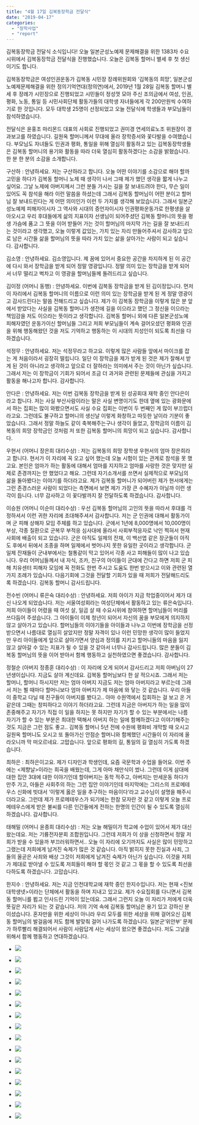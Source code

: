 ```yaml
---
title: "4월 17일 김복동장학금 전달식"
date: "2019-04-17"
categories: 
  - "장학사업"
  - "report"
---
```


김복동장학금 전달식 소식입니다! 오늘 일본군성노예제 문제해결을 위한 1383차 수요시위에서 김복동장학금 전달식을 진행했습니다. 오늘은 김복동 할머니 별세 후 첫 생신이기도 합니다.

김복동장학금은 여성인권운동가 김복동 시민장 장례위원회와 ‘김복동의 희망’, 일본군성노예제문제해결을 위한 정의기억연대(정의연)에서, 2019년 1월 28일 김복동 할머니 별세 후 장례가 시민장으로 진행되었고 시민들이 정성껏 모아 주신 조의금에서 여성, 인권, 평화, 노동, 통일 등 시민사회단체 활동가들의 대학생 자녀들에게 각 200만원씩 수여하기로 한 것입니다. 모두 대학생 25명이 선정되었고 오늘 전달식에 학생들과 부모님들이 참석하였습니다.

전달식은 윤홍조 마리몬드 대표의 사회로 진행되었고 권미경 연세의료노조 위원장이 경과보고를 하였습니다. 길원옥 할머니께서 무대에 올라 장학증서와 꽃다발을 수여했습니다. 부모님도 자녀들도 인권과 평화, 통일을 위해 열심히 활동하고 있는 김복동장학생들은 김복동 할머니의 용기와 활동을 따라 더욱 열심히 활동하겠다는 소감을 밝혔습니다. 한 분 한 분의 소감을 소개합니다.

구산하 : 안녕하세요. 저는 구산하라고 합니다. 오늘 어떤 이야기를 소감으로 해야 할까 고민을 하다가 김복동 할머니 노제 때 생각이 나서 그때 제가 했던 생각을 짧게 나누고 싶어요. 그날 노제에 아버지께서 그런 분들 가시는 길을 잘 보내드려야 한다, 무슨 일이 있어도 꼭 참석을 해라 이런 말씀을 하셨는데 그래서 김복동 할머님이 어떤 분이고 할머님 잘 보내드린다는 게 어떤 의미인가 이런 두 가지를 생각해 보았습니다. 그래서 일본군성노예제 피해자이시자 그 역사와 시대의 증언자이시자 인권평화운동가로 한평생을 살아오시고 우리 후대들에게 삶의 지표이자 선생님이 되어주셨던 김복동 할머니의 뜻을 평생 가슴에 품고 그 뜻을 이어 받들어 가는 것이 할머님의 마지막 가는 길을 잘 보내드리는 것이라고 생각했고, 오늘 이렇게 값있는, 가치 있는 자리 만들어주셔서 감사하고 앞으로 남은 시간들 삶을 할머님의 뜻을 따라 가치 있는 삶을 살아가는 사람이 되고 싶습니다. 감사합니다.

김소영 : 안녕하세요. 김소영입니다. 제 꿈에 있어서 중요한 공간을 차지하게 된 이 공간에 다시 와서 장학금을 받게 되어 정말 영광입니다. 정말 의미 있는 장학금을 받게 되어서 너무 떨리고 벅차고 이 영광을 할머님들께 돌려드리고 싶습니다.

김이정 (어머니 동행) : 안녕하세요. 이번에 김복동 장학금을 받게 된 김이정입니다. 먼저 이 자리에서 김복동 할머니의 이름으로 이런 의미 있는 장학금을 받게 된 게 정말 영광이고 감사드린다는 말씀 전해드리고 싶습니다. 제가 이 김복동 장학금을 이렇게 많은 분 앞에서 받았다는 사실을 김복동 할머니가 생전에 길을 이으라고 했던 그 정신을 이으라는 책임감을 저도 이으라는 뜻이라고 생각합니다. 김복동 할머니 외에 다른 일본군성노예 피해자였던 운동가이신 할머님들 그리고 저희 부모님들이 계속 걸어오셨던 평화와 인권을 위해 행동해왔던 것을 저도 기억하고 행동하는 이 시대의 지성인이 되도록 최선을 다하겠습니다.

석정무 : 안녕하세요. 저는 석정무라고 하고요. 이렇게 많은 사람들 앞에서 마이크를 잡는 게 처음이라서 굉장히 떨립니다. 일단 이 장학금을 제가 받게 된 것은 제가 잘해서 받게 된 것이 아니라고 생각하고 앞으로 더 잘하라는 의미에서 주는 것이 아닌가 싶습니다. 그래서 저는 이 장학금이 기회가 되어서 조금 더 과거와 관련된 문제들에 관심을 가지고 활동을 해나고자 합니다. 감사합니다.

안다은 : 안녕하세요. 저는 이번 김복동 장학금을 받게 된 성공회대 재학 중인 안다은이라고 합니다. 저는 사실 부산사람이라는 말은 사실 변명이기도 한데 옆에 있는 광화문에서 하는 집회는 많이 와봤으면서도 사실 수요 집회는 이번이 두 번째인 게 많이 부끄럽더라고요. 그런데도 불구하고 할머니의 생신날 이렇게 화창하고 따듯한 날이라 기분이 좋았습니다. 그래서 정말 하늘도 같이 축복해주는구나 생각이 들었고, 장학금의 이름이 김복동의 희망 장학금인 것처럼 저 또한 김복동 할머니의 희망이 되고 싶습니다. 감사합니다.

우현서 (어머니 장은희 대리수상) : 저는 김복동의 희망 장학생 우현서의 엄마 장은희라고 합니다. 현서가 이 자리에 꼭 오고 싶어 했는데 오늘 시험이 있는 관계로 참석을 못 했고요. 본인은 엄마가 하는 활동에 대해서 엄마를 지지하고 엄마를 사랑한 것은 맞지만 실제로 존경까지는 안 했었다고 해요. 그런데 자기소개서를 쓰면서 실제적으로 부모님의 삶을 돌아봤다는 이야기를 하더라고요. 제가 김복동 할머니가 되어버린 제가 현서에게는 그런 존경스러운 사람이 되었다는 측면에서 보면 제가 가장 큰 수혜자가 아닐까 이런 생각이 듭니다. 너무 감사하고 이 꽃다발까지 잘 전달하도록 하겠습니다. 감사합니다.

이승원 (어머니 이순미 대리수상) : 우선 김복동 할머님의 고인의 뜻을 따라서 후대를 걱정하셔서 이런 귀한 자리에 초대해주셔서 감사합니다. 저는 군 인권에 대해서 활동가이며 군 피해 상해자 모임 주체를 하고 있습니다. 군에서 1년에 8,000명에서 10,000명이 부상, 각종 질환으로 군복무 부적응 심사대에 올라서 사회부적응자로 낙인 찍혀서 현재 사회에 배출이 되고 있습니다. 군은 아직도 일제의 잔재, 이 백선엽 같은 장군들이 아직도 후에서 뒤에서 조종을 하며 일제에서 벗어나지 못한 유일한 곳이라고 생각합니다. 군 일제 잔재들이 군내부에서는 철통같이 막고 있어서 각종 사고 피해들이 많이 나고 있습니다. 우리 어머님들께서 내 자식, 조카, 친구의 아이들이 군대에 간다고 하면 저희 군 피해 치유센터 피해자 모임에 꼭 전화도 한번 주시고 도움도 한번 받으시고 이와 관련된 열 가지 조례가 있습니다. 다음기회에 그것을 전달할 기회가 있을 때 저희가 전달해드리도록 하겠습니다. 김복동 할머니 감사드립니다.

전수빈 (어머니 류은숙 대리수상) : 안녕하세요. 저희 아이가 지금 학업중이어서 제가 대신 나오게 되었습니다. 저는 서울여성회라는 여성단체에서 활동하고 있는 류은숙입니다. 저희 아이들이 어렸을 때 여섯 살, 일곱 살 때 수요시위에 참여하면 할머님들이 머리를 쓰다듬어 주셨습니다. 그 아이들이 이제 청년이 되어서 자신의 꿈을 부모에게 의지하지 않고 살아가고 있습니다. 할머님들의 이야기들을 아이들과 나누고 이번에 장학금을 선정 받으면서 나름대로 열심히 살았지만 정말 자격이 있나 이런 민망한 생각이 많이 들었지만 우리 아이들에게 앞으로 살아가면서 양심과 정의를 지키고 할머니들의 마음을 잃지 않고 살아갈 수 있는 지표가 될 수 있을 것 같아서 너무나 감사드립니다. 많은 분들이 김복동 할머님의 뜻을 이어 받아서 함께 행동하고 실천하였으면 좋겠습니다. 감사합니다.

정철순 (아버지 정종훈 대리수상) : 이 자리에 오게 되어서 감사드리고 저희 아버님이 27년생이십니다. 지금도 살아 계신데요. 김복동 할머님보다 한 살 적으시죠. 그래서 저는 할머니, 할머니 하시지만 저는 엄마 아버지 지금도 저는 엄마 아버지라고 부르는데 그래서 저는 뵐 때마다 할머니보다 엄마 아버지가 제 마음에 와 닿는 것 같습니다. 우리 아들이 중학교 다닐 때 친구들이 아버지를 봤다고.. 아마 수원역에서 집회하는 걸 보고 온 거 같은데 그때는 창피하다고 이야기 하더라고요. 그런데 지금은 아버지가 하는 일을 많이 존중해주고 자기가 직접 이 일을 하지는 못 하지만 자기가 할 수 있는 부분에서는 나름 자기가 할 수 있는 부분은 최대한 택해서 아버지 하는 일에 함께하겠다고 이야기해주는 것도 지금은 그런 점도 좋고.. 김복동 할머니 5년 전에 수원에 평화비 개막할 때 오시고 길원옥 할머니도 오시고 또 돌아가신 안점순 할머니와 함께했던 시간들이 이 자리에 올라오니까 막 떠오르네요. 고맙습니다. 앞으로 평화의 길, 통일의 길 열심히 가도록 하겠습니다.

최하은 : 최하은이고요. 제가 디자인과 학생인데, 요즘 국문학과 수업을 들어요. 이번 주에는 <제향날>이라는 희곡을 배웠는데, 그게 아마 채만식이 썼나. 그런데 이게 삼대에 대한 집안 3대에 대한 이야기인데 할아버지는 동학 적주고, 아버지는 만세운동 하다가 만주 가고, 아들은 사회주의 하는 그런 집안 이야기인데 마지막에는 그리스의 프로메테우스 신화에 빗대서 ‘이렇게 옳은 일을 추구하는 마음이다‘라고 교수님이 설명을 해주시더라고요. 그런데 제가 프로메테우스가 되기에는 한참 모자란 것 같고 이렇게 오늘 프로메테우스에게 받은 불씨를 다른 인간들에게 전하는 한명의 인간이 될 수 있도록 열심히 하겠습니다. 감사합니다.

태해밀 (어머니 윤종희 대리수상) : 저는 오늘 해밀이가 학교에 수업이 있어서 제가 대신 왔는데요. 저는 기륭전자분회 조합원입니다. 그런데 저희가 이 상을 신청하면서 정말 저희가 받을 수 있을까 부끄러워하면서.. 오늘 이 자리에 오기까지도 사실은 많이 민망하고 그랬는데 저희에게 남겨진 숙제가 많은 것 같습니다. 아직 밝히지 못한 진실과 사죄, 그들의 올곧은 사죄와 배상 그것이 저희에게 남겨진 숙제가 아닌가 싶습니다. 이것을 저희가 제대로 받아낼 수 있도록 저희들이 해야 할 몫인 것 같고 그 몫을 할 수 있도록 최선을 다하도록 하겠습니다. 고맙습니다.

한지수 : 안녕하세요. 저는 지금 인천대학교에 재학 중인 한지수입니다. 저는 현재 <진보대학생넷>이라는 단체에서 활동을 하며 지내고 있고요. 제가 수요집회를 다니면서 김복동 할머니를 뵙고 인사드린 기억이 있는데요. 그래서 그런지 오늘 이 자리가 저에게 더욱 뜻깊은 자리가 되는 것 같습니다. 저의 기억 속에 김복동 할머님은 용기 있고 강하신 분이셨습니다. 혼자만을 위한 세상이 아니라 우리 모두를 위한 세상을 위해 걸어오신 김복동 할머님의 발걸음에 저도 함께 발맞춰 걸어 나가도록 하겠습니다. 일본군‘위안부’ 문제가 하루빨리 해결되어서 사람이 사람답게 사는 세상이 왔으면 좋겠습니다. 저도 그날을 위해서 함께 행동하고 연대하겠습니다.

- ![](https://r2.womenandwar.net/2019/04/IMGP6161-1-1024x680.jpg)
    
- ![](https://r2.womenandwar.net/2019/04/IMGP6166-1024x680.jpg)
    
- ![](https://r2.womenandwar.net/2019/04/IMGP6171-1024x680.jpg)
    
- ![](https://r2.womenandwar.net/2019/04/IMGP6179-1024x680.jpg)
    
- ![](https://r2.womenandwar.net/2019/04/IMGP6226-1024x680.jpg)
    
- ![](https://r2.womenandwar.net/2019/04/IMGP6230-1024x680.jpg)
    
- ![](https://r2.womenandwar.net/2019/04/IMGP6234-1024x680.jpg)
    
- ![](https://r2.womenandwar.net/2019/04/IMGP6237-1024x680.jpg)
    
- ![](https://r2.womenandwar.net/2019/04/IMGP6238-1024x680.jpg)
    
- ![](https://r2.womenandwar.net/2019/04/IMGP6241-1024x680.jpg)
    
- ![](https://r2.womenandwar.net/2019/04/IMGP6243-1024x680.jpg)
    
- ![](https://r2.womenandwar.net/2019/04/IMGP6246-1024x680.jpg)
    
- ![](https://r2.womenandwar.net/2019/04/IMGP6248-1024x680.jpg)
    
- ![](https://r2.womenandwar.net/2019/04/IMGP6251-1024x680.jpg)
    
- ![](https://r2.womenandwar.net/2019/04/IMGP6254-1024x680.jpg)
    
- ![](https://r2.womenandwar.net/2019/04/IMGP6255-1024x680.jpg)

